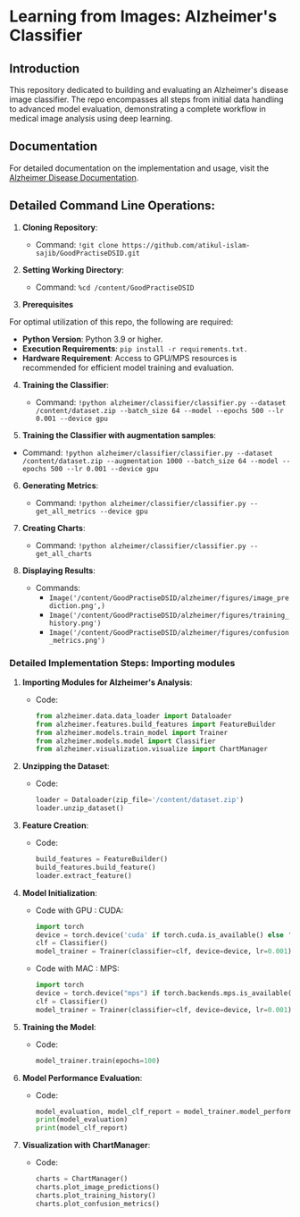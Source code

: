 
# Learning from Images: Alzheimer's Classifier

## Introduction
This repository dedicated to building and evaluating an Alzheimer's disease image classifier. The repo encompasses all steps from initial data handling to advanced model evaluation, demonstrating a complete workflow in medical image analysis using deep learning.

## Documentation
For detailed documentation on the implementation and usage, visit the [Alzheimer Disease Documentation](https://atikul-islam-sajib.github.io/GoodPractiseID-deploy/).

## Detailed Command Line Operations:

1. **Cloning Repository**: 
   - Command: `!git clone https://github.com/atikul-islam-sajib/GoodPractiseDSID.git`

2. **Setting Working Directory**: 
   - Command: `%cd /content/GoodPractiseDSID`

3. **Prerequisites**

For optimal utilization of this repo, the following are required:

- **Python Version**: Python 3.9 or higher.
- **Execution Requirements**: `pip install -r requirements.txt.`
- **Hardware Requirement**: Access to GPU/MPS resources is recommended for efficient model training and evaluation.

4. **Training the Classifier**: 
   - Command: `!python alzheimer/classifier/classifier.py --dataset /content/dataset.zip --batch_size 64 --model --epochs 500 --lr 0.001 --device gpu`
   
5.  **Training the Classifier with augmentation samples**: 
   - Command: `!python alzheimer/classifier/classifier.py --dataset /content/dataset.zip --augmentation 1000 --batch_size 64 --model --epochs 500 --lr 0.001 --device gpu`

6. **Generating Metrics**: 
   - Command: `!python alzheimer/classifier/classifier.py --get_all_metrics --device gpu`

7. **Creating Charts**: 
   - Command: `!python alzheimer/classifier/classifier.py --get_all_charts`

8. **Displaying Results**: 
   - Commands:
     - `Image('/content/GoodPractiseDSID/alzheimer/figures/image_prediction.png',)`
     - `Image('/content/GoodPractiseDSID/alzheimer/figures/training_history.png')`
     - `Image('/content/GoodPractiseDSID/alzheimer/figures/confusion_metrics.png')`

### Detailed Implementation Steps: Importing modules

1. **Importing Modules for Alzheimer's Analysis**:
   - Code:
     ```python
     from alzheimer.data.data_loader import Dataloader
     from alzheimer.features.build_features import FeatureBuilder
     from alzheimer.models.train_model import Trainer
     from alzheimer.models.model import Classifier
     from alzheimer.visualization.visualize import ChartManager
     ```

2. **Unzipping the Dataset**:
   - Code:
     ```python
     loader = Dataloader(zip_file='/content/dataset.zip')
     loader.unzip_dataset()
     ```
3. **Feature Creation**:
   - Code:
     ```python
     build_features = FeatureBuilder()
     build_features.build_feature()
     loader.extract_feature()
     ```
4. **Model Initialization**:
   - Code with GPU : CUDA:
     ```python
     import torch
     device = torch.device('cuda' if torch.cuda.is_available() else 'cpu')
     clf = Classifier()
     model_trainer = Trainer(classifier=clf, device=device, lr=0.001)
     ```

   - Code with MAC : MPS:
     ```python
     import torch
     device = torch.device("mps") if torch.backends.mps.is_available() else torch.device("cpu")
     clf = Classifier()
     model_trainer = Trainer(classifier=clf, device=device, lr=0.001)
     ```
5. **Training the Model**:
   - Code:
     ```python
     model_trainer.train(epochs=100)
     ```
6. **Model Performance Evaluation**:
   - Code:
     ```python
     model_evaluation, model_clf_report = model_trainer.model_performance()
     print(model_evaluation)
     print(model_clf_report)
     ```
7. **Visualization with ChartManager**:
   - Code:
     ```python
     charts = ChartManager()
     charts.plot_image_predictions()
     charts.plot_training_history()
     charts.plot_confusion_metrics()
     ```
